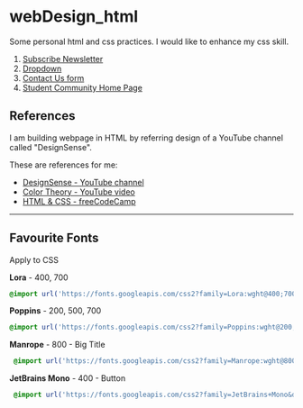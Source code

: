 # webDesign_html

Some personal html and css practices. I would like to enhance my css skill.

1. [Subscribe Newsletter](./web/subscribeNewsletter.html)
2. [Dropdown](web/dropdown.html)
3. [Contact Us form](web/contactUsForm.html)
4. [Student Community Home Page](web/communityStudentHomePage.html)

## References

I am building webpage in HTML by referring design of a YouTube channel called "DesignSense". 

These are references for me:

- [DesignSense - YouTube channel](https://www.youtube.com/channel/UCK3KESgQlmEBJ5DnRxWJ9oA)
- [Color Theory - YouTube video](https://youtu.be/_2LLXnUdUIc)
- [HTML & CSS - freeCodeCamp](https://www.youtube.com/channel/UCK3KESgQlmEBJ5DnRxWJ9oA)

---

## Favourite Fonts

Apply to CSS

**Lora** - 400, 700 

```css
@import url('https://fonts.googleapis.com/css2?family=Lora:wght@400;700&display=swap');
```

**Poppins** - 200, 500, 700 

```css
@import url('https://fonts.googleapis.com/css2?family=Poppins:wght@200;500;700&display=swap');
```

**Manrope** - 800 - Big Title

````css
 @import url('https://fonts.googleapis.com/css2?family=Manrope:wght@800&display=swap');
````

**JetBrains Mono** - 400 - Button

```css
 @import url('https://fonts.googleapis.com/css2?family=JetBrains+Mono&display=swap');
```

